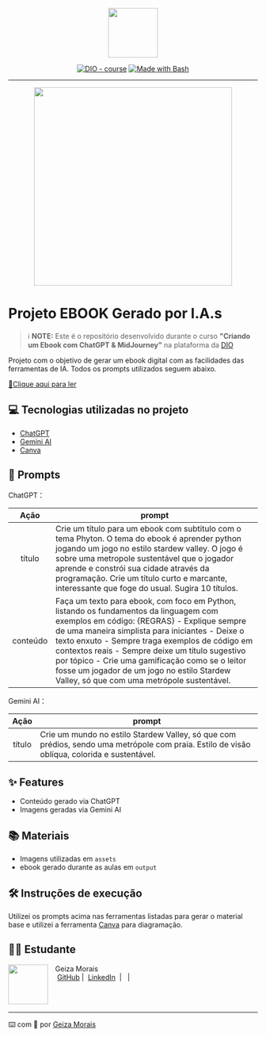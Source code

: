 <p align="center">
    <img width="100" src=".github/assets/banner.png">
</p>


<p align="center">
<a href="https://dio.me/"><img src="https://img.shields.io/badge/DIO-Course-28DA77?logo=youtube" alt="DIO - course"></a>
<a href="https://www.gnu.org/software/bash/" title="Go to Bash homepage"><img src="https://img.shields.io/badge/Prompt-Project-blue?logo=gnu-bash&amp;logoColor=white" alt="Made with Bash"></a></p>

-------


<p align="center">
<img 
    src="./assets/cover.png"
    width="400"  
/>
</p>

# Projeto EBOOK Gerado por I.A.s


 > ℹ️ **NOTE:** Este é o repositório desenvolvido durante o curso <b>"Criando um Ebook com ChatGPT & MidJourney"</b> na plataforma da [DIO](https://dio.me)

Projeto com o objetivo de gerar um ebook digital com as facilidades das ferramentas de IA. Todos os prompts utilizados seguem abaixo.

<a href="https://github.com/felipeAguiarCode/prompts-recipe-to-create-a-ebook/blob/main/output/ebook%20-%20css%20jedi%20output.pdf" title="View PDF now"> 📕Clique aqui para ler</a>

## 💻 Tecnologias utilizadas no projeto

- [ChatGPT](https://chat.openai.com/) 
- [Gemini AI](https://gemini.google.com/)
- [Canva](https://www.canva.com)

## 🧠 Prompts


ChatGPT：

|   Ação   | prompt                                                                                                                                                                                                                                                                         |
| :------: | ------------------------------------------------------------------------------------------------------------------------------------------------------------------------------------------------------------------------------------------------------------------------------ |
|  título  | Crie um título para um ebook com subtitulo com o tema Phyton. O tema do ebook é aprender python jogando um jogo no estilo stardew valley. O jogo é sobre uma metropole sustentável que o jogador aprende e constrói sua cidade através da programação. Crie um título curto e marcante, interessante que foge do usual. Sugira 10 títulos.                                                       |
| conteúdo | Faça um texto para ebook, com foco em Python, listando os fundamentos da linguagem com exemplos em código: {REGRAS} - Explique sempre de uma maneira simplista para iniciantes - Deixe o texto enxuto - Sempre traga exemplos de código em contextos reais - Sempre deixe um título sugestivo por tópico - Crie uma gamificação como se o leitor fosse um jogador de um jogo no estilo Stardew Valley, só que com uma metrópole sustentável. |


Gemini AI：

|  Ação  | prompt                                                                                 |
| :----: | -------------------------------------------------------------------------------------- |
| título | Crie um mundo no estilo Stardew Valley, só que com prédios, sendo uma metrópole com praia. Estilo de visão oblíqua, colorida e sustentável. |

## ✨ Features

- Conteúdo gerado via ChatGPT
- Imagens geradas via Gemini AI

## 📚 Materiais

- Imagens utilizadas em `assets`
- ebook gerado durante as aulas em `output`

## 🛠️ Instruções de execução

Utilizei os prompts acima nas ferramentas listadas para gerar o material base e utilizei a ferramenta [Canva](https://www.canva.com) para diagramação.

## 👨‍💻 Estudante

<p>
    <img 
      align=left 
      margin=10 
      width=80 
      src="https://avatars.githubusercontent.com/u/37452836?v=4"
    />
    <p>&nbsp&nbsp&nbspGeiza Morais<br>
    &nbsp&nbsp&nbsp
    <a href="https://github.com/felipeAguiarCode">
    GitHub</a>&nbsp;|&nbsp;
    <a href="https://www.linkedin.com/in/geizamorais/">LinkedIn</a>
&nbsp;|&nbsp;
&nbsp;|&nbsp;</p>
</p>
<br/><br/>
<p>

---

⌨️ com 💜 por [Geiza Morais](https://github.com/m0ra1s)
